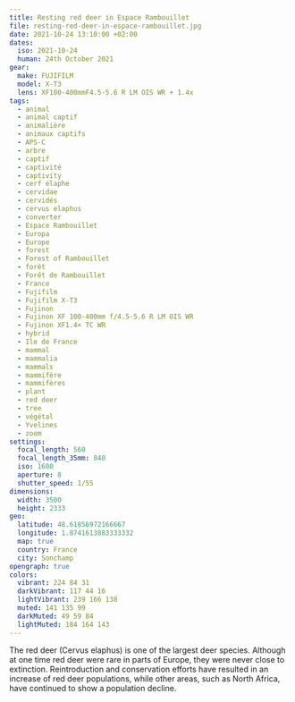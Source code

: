 ```yaml
---
title: Resting red deer in Espace Rambouillet
file: resting-red-deer-in-espace-rambouillet.jpg
date: 2021-10-24 13:10:00 +02:00
dates:
  iso: 2021-10-24
  human: 24th October 2021
gear:
  make: FUJIFILM
  model: X-T3
  lens: XF100-400mmF4.5-5.6 R LM OIS WR + 1.4x
tags:
  - animal
  - animal captif
  - animalière
  - animaux captifs
  - APS-C
  - arbre
  - captif
  - captivité
  - captivity
  - cerf élaphe
  - cervidae
  - cervidés
  - cervus elaphus
  - converter
  - Espace Rambouillet
  - Europa
  - Europe
  - forest
  - Forest of Rambouillet
  - forêt
  - Forêt de Rambouillet
  - France
  - Fujifilm
  - Fujifilm X-T3
  - Fujinon
  - Fujinon XF 100-400mm f/4.5-5.6 R LM OIS WR
  - Fujinon XF1.4× TC WR
  - hybrid
  - Ile de France
  - mammal
  - mammalia
  - mammals
  - mammifère
  - mammifères
  - plant
  - red deer
  - tree
  - végétal
  - Yvelines
  - zoom
settings:
  focal_length: 560
  focal_length_35mm: 840
  iso: 1600
  aperture: 8
  shutter_speed: 1/55
dimensions:
  width: 3500
  height: 2333
geo:
  latitude: 48.61856972166667
  longitude: 1.8741613883333332
  map: true
  country: France
  city: Sonchamp
opengraph: true
colors:
  vibrant: 224 84 31
  darkVibrant: 117 44 16
  lightVibrant: 239 166 138
  muted: 141 135 99
  darkMuted: 49 59 84
  lightMuted: 184 164 143
---
```


The red deer (Cervus elaphus) is one of the largest deer species. Although at one time red deer were rare in parts of Europe, they were never close to extinction. Reintroduction and conservation efforts have resulted in an increase of red deer populations, while other areas, such as North Africa, have continued to show a population decline.
